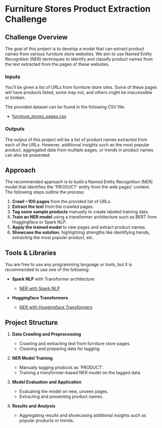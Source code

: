 # Furniture Stores Product Extraction Challenge

## Challenge Overview

The goal of this project is to develop a model that can extract product names from various furniture store websites. We aim to use Named Entity Recognition (NER) techniques to identify and classify product names from the text extracted from the pages of these websites.

### Inputs

You’ll be given a list of URLs from furniture store sites. Some of these pages will have products listed, some may not, and others might be inaccessible or broken.

The provided dataset can be found in the following CSV file:
- [furniture_stores_pages.csv](https://file.notion.so/f/f/5e227651-b0a7-4a7d-93a5-e46562440f31/7eb63a03-791b-4006-bfe9-30753d08d5b3/furniture_stores_pages.csv?table=block&id=1de397a6-25e7-4697-971f-604522fc238d&spaceId=5e227651-b0a7-4a7d-93a5-e46562440f31&expirationTimestamp=1728900000000&signature=nELBQHBBdqeFD34APXUHI-v2GLAfySnQKkVKWa4A4PQ&downloadName=furniture+stores+pages.csv)

### Outputs

The output of this project will be a list of product names extracted from each of the URLs. However, additional insights such as the most popular product, aggregated data from multiple pages, or trends in product names can also be presented.

## Approach

The recommended approach is to build a Named Entity Recognition (NER) model that identifies the 'PRODUCT' entity from the web pages' content. The following steps outline the process:

1. **Crawl ~100 pages** from the provided list of URLs.
2. **Extract the text** from the crawled pages.
3. **Tag some sample products** manually to create labeled training data.
4. **Train an NER model** using a transformer architecture such as BERT from Huggingface or Spark NLP.
5. **Apply the trained model** to new pages and extract product names.
6. **Showcase the solution**, highlighting strengths like identifying trends, extracting the most popular product, etc.

## Tools & Libraries

You are free to use any programming language or tools, but it is recommended to use one of the following:

- **Spark NLP** with Transformer architecture
  - [NER with Spark NLP](https://towardsdatascience.com/named-entity-recognition-ner-with-bert-in-spark-nlp-874df20d1d77)
  
- **Huggingface Transformers**
  - [NER with Huggingface Transformers](https://medium.com/@andrewmarmon/fine-tuned-named-entity-recognition-with-hugging-face-bert-d51d4cb3d7b5)

## Project Structure

1. **Data Crawling and Preprocessing**
   - Crawling and extracting text from furniture store pages.
   - Cleaning and preparing data for tagging.

2. **NER Model Training**
   - Manually tagging products as 'PRODUCT'.
   - Training a transformer-based NER model on the tagged data.

3. **Model Evaluation and Application**
   - Evaluating the model on new, unseen pages.
   - Extracting and presenting product names.

4. **Results and Analysis**
   - Aggregating results and showcasing additional insights such as popular products or trends.
